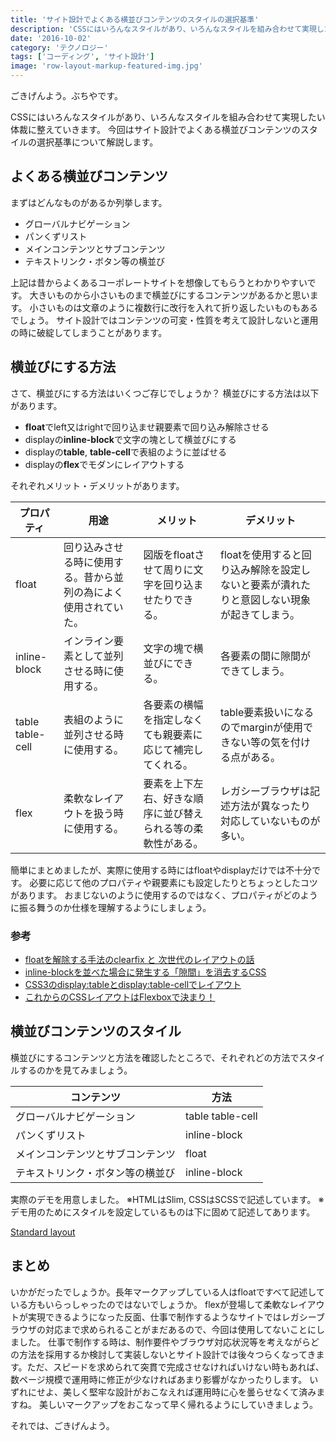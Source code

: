 ```yaml
---
title: 'サイト設計でよくある横並びコンテンツのスタイルの選択基準'
description: 'CSSにはいろんなスタイルがあり、いろんなスタイルを組み合わせて実現したい体裁に整えていきます。 今回はサイト設計でよくある横並びコンテンツのスタイルの選択基準について解説します。'
date: '2016-10-02'
category: 'テクノロジー'
tags: ['コーディング', 'サイト設計']
image: 'row-layout-markup-featured-img.jpg'
---
```


ごきげんよう。ぶちやです。

CSSにはいろんなスタイルがあり、いろんなスタイルを組み合わせて実現したい体裁に整えていきます。
今回はサイト設計でよくある横並びコンテンツのスタイルの選択基準について解説します。

## よくある横並びコンテンツ

まずはどんなものがあるか列挙します。

* グローバルナビゲーション
* パンくずリスト
* メインコンテンツとサブコンテンツ
* テキストリンク・ボタン等の横並び

上記は昔からよくあるコーポレートサイトを想像してもらうとわかりやすいです。
大きいものから小さいものまで横並びにするコンテンツがあるかと思います。
小さいものは文章のように複数行に改行を入れて折り返したいものもあるでしょう。
サイト設計ではコンテンツの可変・性質を考えて設計しないと運用の時に破綻してしまうことがあります。


## 横並びにする方法

さて、横並びにする方法はいくつご存じでしょうか？
横並びにする方法は以下があります。

* **float**でleft又はrightで回り込ませ親要素で回り込み解除させる
* displayの**inline-block**で文字の塊として横並びにする
* displayの**table**, **table-cell**で表組のように並ばせる
* displayの**flex**でモダンにレイアウトする

それぞれメリット・デメリットがあります。

|プロパティ           |用途                              |メリット                          |デメリット                                          |
|----------------|--------------------------------|------------------------------|-----------------------------------------------|
|float           |回り込みさせる時に使用する。昔から並列の為によく使用されていた。|図版をfloatさせて周りに文字を回り込ませたりできる。  |floatを使用すると回り込み解除を設定しないと要素が潰れたりと意図しない現象が起きてしまう。|
|inline-block    |インライン要素として並列させる時に使用する。          |文字の塊で横並びにできる。                 |各要素の間に隙間ができてしまう。                               |
|table table-cell|表組のように並列させる時に使用する。              |各要素の横幅を指定しなくても親要素に応じて補完してくれる。 |table要素扱いになるのでmarginが使用できない等の気を付ける点がある。        |
|flex            |柔軟なレイアウトを扱う時に使用する。              |要素を上下左右、好きな順序に並び替えられる等の柔軟性がある。|レガシーブラウザは記述方法が異なったり対応していないものが多い。               |

簡単にまとめましたが、実際に使用する時にはfloatやdisplayだけでは不十分です。
必要に応じて他のプロパティや親要素にも設定したりとちょっとしたコツがあります。
おまじないのように使用するのではなく、プロパティがどのように振る舞うのか仕様を理解するようにしましょう。

### 参考
* [floatを解除する手法のclearfix と 次世代のレイアウトの話](http://kojika17.com/2013/06/clearfix-2013.html)
* [inline-blockを並べた場合に発生する「隙間」を消去するCSS](http://inspire-tech.jp/2011/06/inline_block_spaces/)
* [CSS3のdisplay:tableとdisplay:table-cellでレイアウト](http://www.webdlab.com/labs/layout-css3-2/)
* [これからのCSSレイアウトはFlexboxで決まり！](http://www.webcreatorbox.com/tech/flexbox/)


## 横並びコンテンツのスタイル

横並びにするコンテンツと方法を確認したところで、それぞれどの方法でスタイルするのかを見てみましょう。

|コンテンツ           |方法              |
|----------------|----------------|
|グローバルナビゲーション    |table table-cell|
|パンくずリスト         |inline-block    |
|メインコンテンツとサブコンテンツ|float           |
|テキストリンク・ボタン等の横並び|inline-block    |

実際のデモを用意しました。
※HTMLはSlim, CSSはSCSSで記述しています。
※デモ用のためにスタイルを設定しているものは下に固めて記述してあります。

[Standard layout](http://codepen.io/buchiya4th/pen/ozGbaE/)

##  まとめ

いかがだったでしょうか。長年マークアップしている人はfloatですべて記述している方もいらっしゃったのではないでしょうか。
flexが登場して柔軟なレイアウトが実現できるようになった反面、仕事で制作するようなサイトではレガシーブラウザの対応まで求められることがまだあるので、今回は使用してないことにしました。
仕事で制作する時は、制作要件やブラウザ対応状況等を考えながらどの方法を採用するか検討して実装しないとサイト設計では後々つらくなってきます。ただ、スピードを求められて突貫で完成させなければいけない時もあれば、数ページ規模で運用時に修正が少なければあまり影響がなかったりします。
いずれにせよ、美しく堅牢な設計がおこなえれば運用時に心を曇らせなくて済みますね。
美しいマークアップをおこなって早く帰れるようにしていきましょう。

それでは、ごきげんよう。
